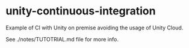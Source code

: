 # unity-continuous-integration

Example of CI with Unity on premise avoiding the usage of Unity Cloud.

See ./notes/TUTOTRIAL.md file for more info.
